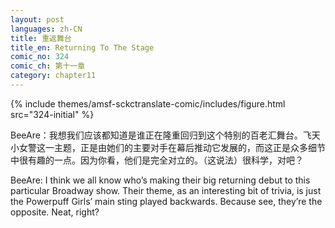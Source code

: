 ```yaml
---
layout: post
languages: zh-CN
title: 重返舞台
title_en: Returning To The Stage
comic_no: 324
comic_ch: 第十一章
category: chapter11
---
```

{% include themes/amsf-sckctranslate-comic/includes/figure.html src="324-initial" %}

BeeAre：我想我们应该都知道是谁正在隆重回归到这个特别的百老汇舞台。飞天小女警这一主题，正是由她们的主要对手在幕后推动它发展的，而这正是众多细节中很有趣的一点。因为你看，他们是完全对立的。（这说法）很科学，对吧？

BeeAre: I think we all know who’s making their big returning debut to this particular Broadway show. Their theme, as an interesting bit of trivia, is just the Powerpuff Girls’ main sting played backwards. Because see, they’re the opposite. Neat, right?
